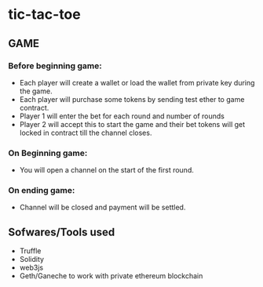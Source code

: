 # tic-tac-toe

## GAME
### Before beginning game:
* Each player will create a wallet or load the wallet from private key during the game.
* Each player will purchase some tokens by sending test ether to game contract.
* Player 1 will enter the bet for each round and number of rounds
* Player 2 will accept this to start the game and their bet tokens will get locked in contract till the channel closes.

### On Beginning game: 
* You will open a channel on the start of the first round.

### On ending game:
* Channel will be closed and payment will be settled.

## Sofwares/Tools used

* Truffle
* Solidity
* web3js
* Geth/Ganeche to work with private ethereum blockchain
